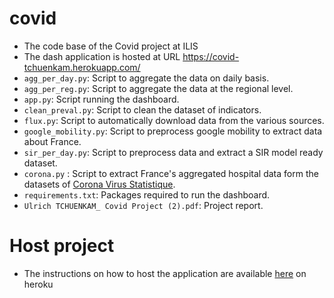 # covid
* The code base of the Covid project at ILIS 
* The dash application is hosted at URL https://covid-tchuenkam.herokuapp.com/
* `agg_per_day.py`: Script to aggregate the data on daily basis.
* `agg_per_reg.py`: Script to aggregate the data at the regional level. 
* `app.py`: Script running the dashboard.
* `clean_preval.py`: Script to clean the dataset of indicators.
* `flux.py`: Script to automatically download data from the various sources.
* `google_mobility.py`: Script to preprocess google mobility to extract data about France. 
* `sir_per_day.py`: Script to preprocess data and extract a SIR model ready dataset. 
* `corona.py` : Script to extract France's aggregated hospital data form the datasets of [Corona Virus Statistique](https://www.coronavirus-statistiques.com/open-data/?fbclid=IwAR0Mn7mZqd1zh3Dz54wL8CViwDSJDSHSkiU1lxwxr2dRvVQCkIme49WVZdc).
* `requirements.txt`: Packages required to run the dashboard.
* `Ulrich TCHUENKAM_ Covid Project (2).pdf`: Project report. 

# Host project
* The instructions on how to host the application are available [here](https://dash.plotly.com/deployment) on heroku 

